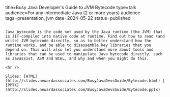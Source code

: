 title=Busy Java Developer's Guide to JVM Bytecode
type=talk
audience=For any intermediate Java (2 or more years) audience
tags=presentation, jvm
date=2024-05-22
status=published
~~~~~~

Java bytecode is the code set used by the Java runtime (the JVM) that is JIT-compiled into native code at runtime. Find out how to read (and write) JVM bytecode directly, so as to better understand how the runtime works, and be able to disassemble key libraries that you depend on. This will also let you understand more about tools and libraries that can be used to manipulate Java bytecode directly, such as Javassist, ASM and BCEL, and why and when you might do this.
    
<hr />

Slides: [HTML](http://slides.newardassociates.com/BusyJavaDevsGuide/Bytecode.html) | [PPTX](http://slides.newardassociates.com/BusyJavaDevsGuide/Bytecode.pptx)
